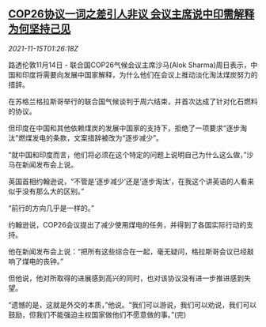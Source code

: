 <!--1636939862000-->
[COP26协议一词之差引人非议 会议主席说中印需解释为何坚持己见](https://cn.reuters.com/article/cop26-wording-china-india-1114-sun-idCNKBS2I003B)
------

<div><i>2021-11-15T01:26:18Z</i></div><p>路透伦敦11月14日 - 联合国COP26气候会议主席沙马(Alok Sharma)周日表示，中国和印度将需要向发展中国家解释，为什么他们在会议上推动淡化淘汰煤炭努力的措辞。</p><p>在苏格兰格拉斯哥举行的联合国气候谈判于周六结束，并首次达成了针对化石燃料的协议。</p><p>但印度在中国和其他依赖煤炭的发展中国家的支持下，拒绝了一项要求“逐步淘汰”燃煤发电的条款，文案措辞被改为“逐步减少”。</p><p>“就中国和印度而言，他们将必须在这个特定的问题上说明自己为什么这么做，”沙马在新闻发布会上说。</p><p>英国首相约翰逊说，“不管是‘逐步减少’还是‘逐步淘汰’，在我这个讲英语的人看来似乎没有那么大的区别。”</p><p>“前行的方向几乎是一样的。”</p><p>约翰逊说，COP26会议提出了减少使用煤电的任务，并得到了各国实际行动的支持。</p><p>他在新闻发布会上说：“把所有这些综合在一起，毫无疑问，格拉斯哥会议已经敲响了煤电的丧钟。”</p><p>但他说，他对所取得的进展感到高兴的同时，也对该协议没有进一步推进感到失望。</p><p>“遗憾的是，这就是外交的本质，”他说。“我们可以游说，我们可以劝说，我们可以鼓励，但我们不能强迫主权国家做他们不愿意做的事。”(完)</p>
